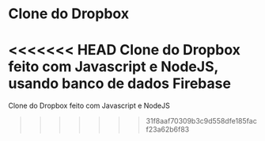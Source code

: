 # Clone do Dropbox

<<<<<<< HEAD
Clone do Dropbox feito com Javascript e NodeJS, usando banco de dados Firebase
=======
Clone do Dropbox feito com Javascript e NodeJS
>>>>>>> 31f8aaf70309b3c9d558dfe185facf23a62b6f83
